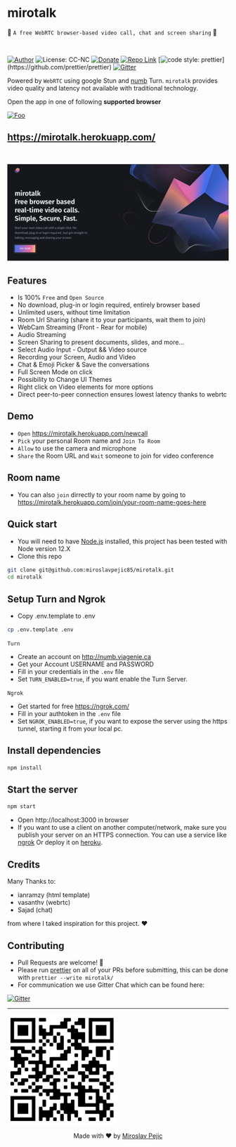 # mirotalk

🚀 `A free WebRTC browser-based video call, chat and screen sharing` 🚀

<br>

[//]: https://img.shields.io/badge/<LABEL>-<MESSAGE>-<COLOR>

[![Author](https://img.shields.io/badge/Author-miro-brightgreen.svg)](https://www.linkedin.com/in/miroslav-pejic-976a07101/)
![License: CC-NC](https://img.shields.io/badge/License-CCNC-blue.svg)
[![Donate](https://img.shields.io/badge/Donate-PayPal-brightgreen.svg)](https://paypal.me/MiroslavPejic?locale.x=it_IT)
[![Repo Link](https://img.shields.io/badge/Repo-Link-black.svg)](https://github.com/miroslavpejic85/mirotalk)
[![code style: prettier](https://img.shields.io/badge/code_style-prettier-ff69b4.svg?)](https://github.com/prettier/prettier)
[![Gitter](https://badges.gitter.im/mirotalk/community.svg)](https://gitter.im/mirotalk/community?utm_source=badge&utm_medium=badge&utm_campaign=pr-badge)

Powered by `WebRTC` using google Stun and [numb](http://numb.viagenie.ca/) Turn. `mirotalk` provides video quality and latency not available with traditional technology.

Open the app in one of following **supported browser**

[//]: #![webrtc](www/images/webrtc.png)

[![Foo](www/images/browsers.png)](https://mirotalk.herokuapp.com/)

## https://mirotalk.herokuapp.com/

<br>

[![mirotalk](www/images/preview.png)](https://mirotalk.herokuapp.com/)

## Features

- Is 100% `Free` and `Open Source`
- No download, plug-in or login required, entirely browser based
- Unlimited users, without time limitation
- Room Url Sharing (share it to your participants, wait them to join)
- WebCam Streaming (Front - Rear for mobile)
- Audio Streaming
- Screen Sharing to present documents, slides, and more...
- Select Audio Input - Output && Video source
- Recording your Screen, Audio and Video
- Chat & Emoji Picker & Save the conversations
- Full Screen Mode on click
- Possibility to Change UI Themes
- Right click on Video elements for more options
- Direct peer-to-peer connection ensures lowest latency thanks to webrtc

## Demo

- `Open` https://mirotalk.herokuapp.com/newcall
- `Pick` your personal Room name and `Join To Room`
- `Allow` to use the camera and microphone
- `Share` the Room URL and `Wait` someone to join for video conference

## Room name

- You can also `join` dirrectly to your room name by going to https://mirotalk.herokuapp.com/join/your-room-name-goes-here

## Quick start

- You will need to have [Node.js](https://nodejs.org/it/) installed, this project has been tested with Node version 12.X
- Clone this repo

```bash
git clone git@github.com:miroslavpejic85/mirotalk.git
cd mirotalk
```

## Setup Turn and Ngrok

- Copy .env.template to .env

```bash
cp .env.template .env
```

`Turn`

- Create an account on http://numb.viagenie.ca
- Get your Account USERNAME and PASSWORD
- Fill in your credentials in the `.env` file
- Set `TURN_ENABLED=true`, if you want enable the Turn Server.

`Ngrok`

- Get started for free https://ngrok.com/
- Fill in your authtoken in the `.env` file
- Set `NGROK_ENABLED=true`, if you want to expose the server using the https tunnel, starting it from your local pc.

## Install dependencies

```js
npm install
```

## Start the server

```js
npm start
```

- Open http://localhost:3000 in browser
- If you want to use a client on another computer/network, make sure you publish your server on an HTTPS connection.
  You can use a service like [ngrok](https://ngrok.com/) Or deploy it on [heroku](https://www.heroku.com/).

## Credits

Many Thanks to:

- ianramzy (html template)
- vasanthv (webrtc)
- Sajad (chat)

from where I taked inspiration for this project. ❤️

## Contributing

- Pull Requests are welcome! :slightly_smiling_face:
- Please run [prettier](https://prettier.io) on all of your PRs before submitting, this can be done with `prettier --write mirotalk/`
- For communication we use Gitter Chat which can be found here:

[![Gitter](https://badges.gitter.im/mirotalk/community.svg)](https://gitter.im/mirotalk/community?utm_source=badge&utm_medium=badge&utm_campaign=pr-badge)

---

![qr](www/images/mirotalk-qr.png)

<p align="center"> Made with ❤️ by <a href="https://www.linkedin.com/in/miroslav-pejic-976a07101/">Miroslav Pejic</a></p>
